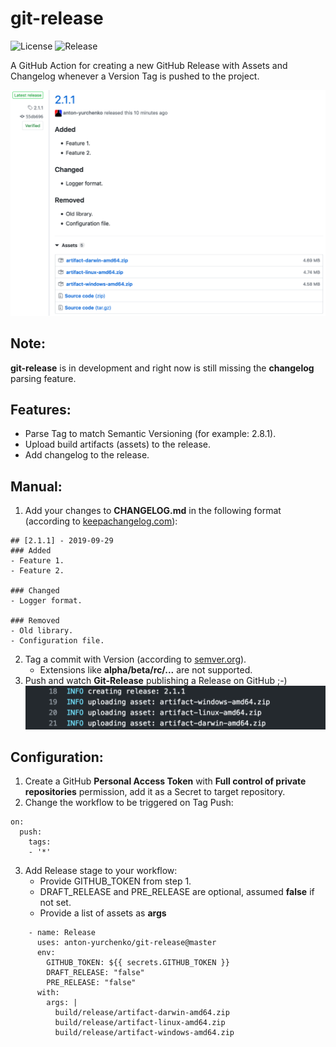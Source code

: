 # git-release
![License](https://img.shields.io/github/license/anton-yurchenko/git-release?style=flat-square) ![Release](https://img.shields.io/github/v/release/anton-yurchenko/git-release?style=flat-square) 

A GitHub Action for creating a new GitHub Release with Assets and Changelog whenever a Version Tag is pushed to the project.  

![PIC](docs/images/release.png)

## Note:
**git-release** is in development and right now is still missing the **changelog** parsing feature.

## Features:
- Parse Tag to match Semantic Versioning (for example: 2.8.1).  
- Upload build artifacts (assets) to the release.  
- Add changelog to the release.  

## Manual:
1. Add your changes to **CHANGELOG.md** in the following format (according to [keepachangelog.com](https://keepachangelog.com/ "Keep a ChangeLog")):
```
## [2.1.1] - 2019-09-29
### Added
- Feature 1.
- Feature 2.

### Changed
- Logger format.

### Removed
- Old library.
- Configuration file.
```
2. Tag a commit with Version (according to [semver.org](https://semver.org/ "Semantic Versioning")).
    - Extensions like **alpha/beta/rc/...** are not supported.
3. Push and watch **Git-Release** publishing a Release on GitHub ;-)  
![PIC](docs/images/log.png)

## Configuration:
1. Create a GitHub **Personal Access Token** with **Full control of private repositories** permission, add it as a Secret to target repository.
2. Change the workflow to be triggered on Tag Push:
```
on:
  push:
    tags:
    - '*'
```
3. Add Release stage to your workflow:
   - Provide GITHUB_TOKEN from step 1.
   - DRAFT_RELEASE and PRE_RELEASE are optional, assumed **false** if not set.
   - Provide a list of assets as **args**
```
    - name: Release
      uses: anton-yurchenko/git-release@master
      env:
        GITHUB_TOKEN: ${{ secrets.GITHUB_TOKEN }}
        DRAFT_RELEASE: "false"
        PRE_RELEASE: "false"
      with:
        args: |
          build/release/artifact-darwin-amd64.zip
          build/release/artifact-linux-amd64.zip
          build/release/artifact-windows-amd64.zip
```
